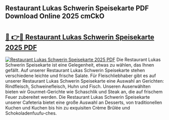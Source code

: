 ## Restaurant Lukas Schwerin Speisekarte PDF Download Online 2025 cmCkO

# <h2><a href="http://gcboyl.nevu.top/?p=Restaurant+Lukas+Schwerin+Speisekarte">🔗 👉🔴 Restaurant Lukas Schwerin Speisekarte 2025 PDF</a></h2>

[![Restaurant Lukas Schwerin Speisekarte 2025 PDF](https://i.imgur.com/dBaPXMq.png)](http://gcboyl.nevu.top/?p=Restaurant+Lukas+Schwerin+Speisekarte)
Die Restaurant Lukas Schwerin Speisekarte ist eine Gelegenheit, etwas zu wählen, das Ihnen gefällt. Auf unserer Restaurant Lukas Schwerin Speisekarte stehen verschiedene leichte und frische Salate. Für Fleischliebhaber gibt es auf unserer Restaurant Lukas Schwerin Speisekarte eine Auswahl an Gerichten: Rindfleisch, Schweinefleisch, Huhn und Fisch. Unseren Auserwählten bieten wir Gourmet-Gerichte wie Schaschlik und Steak an, die auf frischem Feuer zubereitet werden. Die Restaurant Lukas Schwerin Speisekarte unserer Cafeteria bietet eine große Auswahl an Desserts, von traditionellen Kuchen und Kuchen bis hin zu exquisiten Crème Brûlée und Schokoladenfuufu-ches.
